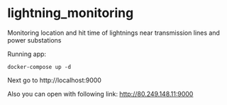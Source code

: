 # lightning_monitoring
Monitoring location and hit time of lightnings near transmission lines and power substations

Running app:

    docker-compose up -d
    
Next go to http://localhost:9000
    
    
Also you can open with following link: http://80.249.148.11:9000
